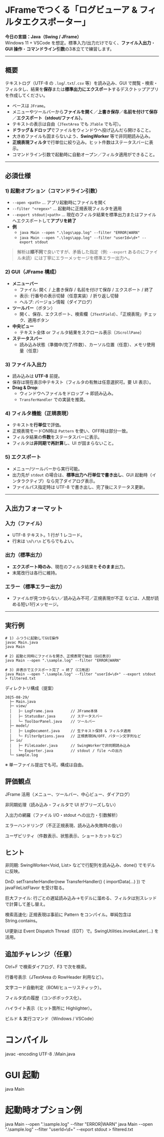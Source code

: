 # JFrameでつくる「ログビューア & フィルタエクスポーター」

**今日の言語：Java（Swing / JFrame）**  
Windows 11 + VSCode を想定。標準入力/出力だけでなく、**ファイル入出力**・**GUI 操作**・**コマンドライン引数**の3本立てで練習します。

---

## 概要

テキストログ（UTF-8 の `.log`/`.txt`/`.csv` 等）を読み込み、GUI で閲覧・検索・フィルタし、結果を**保存**または**標準出力にエクスポート**するデスクトップアプリを作成してください。

- ベースは `JFrame`。  
- メニューやツールバーから**ファイルを開く**／**上書き保存**／**名前を付けて保存**／**エクスポート（stdout/ファイル）**。  
- テキストの表示は自由（`JTextArea` でも `JTable` でも可）。  
- **ドラッグ＆ドロップ**でファイルをウィンドウへ投げ込んだら開けること。  
- 大きめファイルも固まらないよう、**SwingWorker** 等で非同期読み込み。  
- **正規表現フィルタ**で行単位に絞り込み。ヒット件数はステータスバーに表示。  
- コマンドライン引数で起動時に自動オープン／フィルタ適用ができること。

---

## 必須仕様

### 1) 起動オプション（コマンドライン引数）
- `--open <path>` … アプリ起動時にファイルを開く  
- `--filter "<regex>"` … 起動時に正規表現フィルタを適用  
- `--export stdout|<path>` … 現在のフィルタ結果を標準出力またはファイルへエクスポートして**アプリを終了**  
- **例**
  - `java Main --open ".\logs\app.log" --filter "ERROR|WARN"`
  - `java Main --open ".\logs\app.log" --filter "userId=\d+" --export stdout`

> 解析は**順不同**で良いですが、矛盾した指定（例: `--export` あるのにファイル未読）には丁寧にエラーメッセージを標準エラー出力へ。

### 2) GUI（JFrame 構成）
- **メニューバー**
  - ファイル: 開く / 上書き保存 / 名前を付けて保存 / エクスポート / 終了
  - 表示: 行番号の表示切替（任意実装）/ 折り返し切替
  - ヘルプ: バージョン情報（ダイアログ）
- **ツールバー**（ボタン）
  - 開く、保存、エクスポート、検索欄（`JTextField`）、「正規表現」チェック、適用ボタン
- **中央ビュー**
  - テキスト全体 or フィルタ結果をスクロール表示（`JScrollPane`）
- **ステータスバー**
  - 読み込み状態（準備中/完了/件数）、カーソル位置（任意）、メモリ使用量（任意）

### 3) ファイル入出力
- 読み込みは **UTF-8** 前提。  
- 保存は現在表示中テキスト（フィルタの有無は任意選択可。要 UI 表示）。  
- **Drag & Drop**:
  - ウィンドウへファイルをドロップ → 即読み込み。
  - `TransferHandler` での実装を推奨。

### 4) フィルタ機能（正規表現）
- テキストを**行単位**で評価。  
- 正規表現モードON時は `Pattern` を使い、OFF時は部分一致。  
- フィルタ結果の**件数**をステータスバーに表示。  
- フィルタは**非同期で再計算**し、UI が固まらないこと。

### 5) エクスポート
- メニュー/ツールバーから実行可能。
- 出力先が `stdout` の場合は、**標準出力へ行単位で書き出し**、GUI 起動時（インタラクティブ）なら完了ダイアログ表示。  
- ファイルパス指定時は UTF-8 で書き出し、完了後にステータス更新。

---

## 入出力フォーマット

### 入力（ファイル）
- UTF-8 テキスト。1 行が 1 レコード。
- 行末は `\n`/`\r\n` どちらでもよい。

### 出力（標準出力）
- **エクスポート時のみ**、現在のフィルタ結果を**そのまま**出力。
- 末尾改行は各行に維持。

### エラー（標準エラー出力）
- ファイルが見つからない／読み込み不可／正規表現が不正 などは、人間が読める短い1行メッセージ。

---

## 実行例

```
# 1) ふつうに起動してGUI操作
javac Main.java
java Main

# 2) 起動と同時にファイルを開き、正規表現で抽出（GUI表示）
java Main --open ".\sample.log" --filter "ERROR|WARN"

# 3) 非表示でエクスポート完了 → 終了（CI用途）
java Main --open ".\sample.log" --filter "userId=\d+" --export stdout > filtered.txt
```

ディレクトリ構成（提案）

```
2025-08-29/
  ├─ Main.java
  ├─ view/
  │   ├─ LogFrame.java        // JFrame本体
  │   ├─ StatusBar.java       // ステータスバー
  │   └─ ToolbarPanel.java    // ツールバー
  ├─ model/
  │   ├─ LogDocument.java     // 生テキスト保持 & フィルタ適用
  │   └─ FilterOptions.java   // 正規表現ON/OFF、パターン文字列など
  ├─ io/
  │   ├─ FileLoader.java      // SwingWorkerで非同期読み込み
  │   └─ Exporter.java        // stdout / file への出力
  └─ sample.log
```
※ 単一ファイル提出でも可。構成は自由。

## 評価観点
JFrame 活用（メニュー、ツールバー、中心ビュー、ダイアログ）

非同期処理（読み込み・フィルタで UI がフリーズしない）

入出力の網羅（ファイル I/O・stdout への出力・引数解析）

エラーハンドリング（不正正規表現、読み込み失敗時の扱い）

ユーザビリティ（件数表示、状態表示、ショートカットなど）

## ヒント
非同期: SwingWorker<Void, List<String>> などで行配列を読み込み、done() でモデルに反映。

DnD: setTransferHandler(new TransferHandler() { importData(...) }) で javaFileListFlavor を受け取る。

巨大ファイル: 行ごとの遅延読み込み→モデルに溜める、フィルタは別スレッドで計算して差し替え。

検索高速化: 正規表現は事前に Pattern をコンパイル。単純包含は String.contains。

UI更新は Event Dispatch Thread（EDT）で。SwingUtilities.invokeLater(...) を活用。

## 追加チャレンジ（任意）
Ctrl+F で検索ダイアログ、F3 で次を検索。

行番号表示（JTextArea の RowHeader 利用など）。

文字コード自動判定（BOM/ヒューリスティック）。

フィルタ式の履歴（コンボボックス化）。

ハイライト表示（ヒット箇所に Highlighter）。

ビルド & 実行コマンド（Windows / VSCode）

# コンパイル
javac -encoding UTF-8 .\Main.java

# GUI 起動
java Main

# 起動時オプション例
java Main --open ".\sample.log" --filter "ERROR|WARN"
java Main --open ".\sample.log" --filter "userId=\d+" --export stdout > filtered.txt